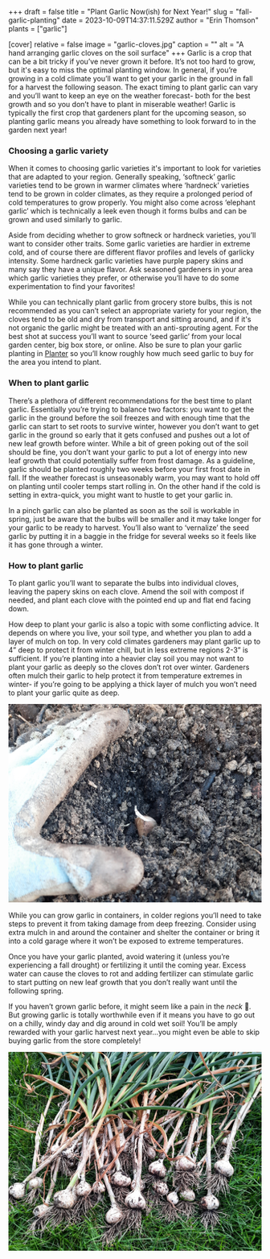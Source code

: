 +++
draft = false
title = "Plant Garlic Now(ish) for Next Year!"
slug = "fall-garlic-planting"
date = 2023-10-09T14:37:11.529Z
author = "Erin Thomson"
plants = ["garlic"]

[cover]
relative = false
image = "garlic-cloves.jpg"
caption = ""
alt = "A hand arranging garlic cloves on the soil surface"
+++
Garlic is a crop that can be a bit tricky if you’ve never grown it before. It’s not too hard to grow, but it's easy to miss the optimal planting window. In general, if you’re growing in a cold climate you’ll want to get your garlic in the ground in fall for a harvest the following season. The exact timing to plant garlic can vary and you’ll want to keep an eye on the weather forecast- both for the best growth and so you don’t have to plant in miserable weather! Garlic is typically the first crop that gardeners plant for the upcoming season, so planting garlic means you already have something to look forward to in the garden next year!

### Choosing a garlic variety

When it comes to choosing garlic varieties it's important to look for varieties that are adapted to your region. Generally speaking, ‘softneck’ garlic varieties tend to be grown in warmer climates where ‘hardneck’ varieties tend to be grown in colder climates, as they require a prolonged period of cold temperatures to grow properly. You might also come across ‘elephant garlic’ which is technically a leek even though it forms bulbs and can be grown and used similarly to garlic.

Aside from deciding whether to grow softneck or hardneck varieties, you’ll want to consider other traits. Some garlic varieties are hardier in extreme cold, and of course there are different flavor profiles and levels of garlicky intensity. Some hardneck garlic varieties have purple papery skins and many say they have a unique flavor. Ask seasoned gardeners in your area which garlic varieties they prefer, or otherwise you’ll have to do some experimentation to find your favorites!

While you can technically plant garlic from grocery store bulbs, this is not recommended as you can’t select an appropriate variety for your region, the cloves tend to be old and dry from transport and sitting around, and if it's not organic the garlic might be treated with an anti-sprouting agent. For the best shot at success you’ll want to source ‘seed garlic’ from your local garden center, big box store, or online. Also be sure to plan your garlic planting in [Planter](https://planter.garden/gardens) so you’ll know roughly how much seed garlic to buy for the area you intend to plant.

### When to plant garlic

There’s a plethora of different recommendations for the best time to plant garlic. Essentially you’re trying to balance two factors: you want to get the garlic in the ground before the soil freezes and with enough time that the garlic can start to set roots to survive winter, however you don’t want to get garlic in the ground so early that it gets confused and pushes out a lot of new leaf growth before winter. While a bit of green poking out of the soil should be fine, you don’t want your garlic to put a lot of energy into new leaf growth that could potentially suffer from frost damage. As a guideline, garlic should be planted roughly two weeks before your first frost date in fall. If the weather forecast is unseasonably warm, you may want to hold off on planting until cooler temps start rolling in. On the other hand if the cold is setting in extra-quick, you might want to hustle to get your garlic in.

In a pinch garlic can also be planted as soon as the soil is workable in spring, just be aware that the bulbs will be smaller and it may take longer for your garlic to be ready to harvest. You’ll also want to ‘vernalize’ the seed garlic by putting it in a baggie in the fridge for several weeks so it feels like it has gone through a winter.

### How to plant garlic

To plant garlic you’ll want to separate the bulbs into individual cloves, leaving the papery skins on each clove. Amend the soil with compost if needed, and plant each clove with the pointed end up and flat end facing down.

How deep to plant your garlic is also a topic with some conflicting advice. It depends on where you live, your soil type, and whether you plan to add a layer of mulch on top. In very cold climates gardeners may plant garlic up to 4” deep to protect it from winter chill, but in less extreme regions 2-3” is sufficient. If you’re planting into a heavier clay soil you may not want to plant your garlic as deeply so the cloves don’t rot over winter. Gardeners often mulch their garlic to help protect it from temperature extremes in winter- if you’re going to be applying a thick layer of mulch you won’t need to plant your garlic quite as deep.

![A gloved hand covering a garlic clove with soil](planting-garlic.jpg)

While you can grow garlic in containers, in colder regions you’ll need to take steps to prevent it from taking damage from deep freezing. Consider using extra mulch in and around the container and shelter the container or bring it into a cold garage where it won’t be exposed to extreme temperatures.

Once you have your garlic planted, avoid watering it (unless you’re experiencing a fall drought) or fertilizing it until the coming year. Excess water can cause the cloves to rot and adding fertilizer can stimulate garlic to start putting on new leaf growth that you don’t really want until the following spring.

If you haven’t grown garlic before, it might seem like a pain in the *neck* 🙂. But growing garlic is totally worthwhile even if it means you have to go out on a chilly, windy day and dig around in cold wet soil! You’ll be amply rewarded with your garlic harvest next year…you might even be able to skip buying garlic from the store completely!

![Several newly-harvested garlic plants laid out on the grass](garlic-harvest.jpg)